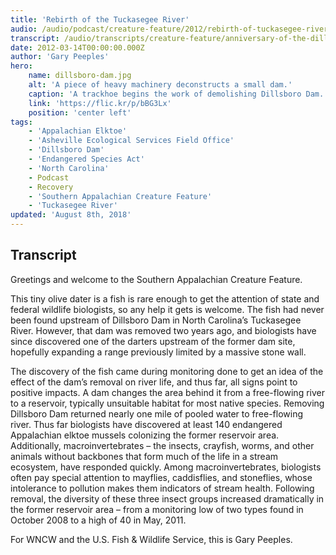 ```yaml
---
title: 'Rebirth of the Tuckasegee River'
audio: /audio/podcast/creature-feature/2012/rebirth-of-tuckasegee-river.mp3
transcript: /audio/transcripts/creature-feature/anniversary-of-the-dillsboro-dam-removal.pdf
date: 2012-03-14T00:00:00.000Z
author: 'Gary Peeples'
hero:
    name: dillsboro-dam.jpg
    alt: 'A piece of heavy machinery deconstructs a small dam.'
    caption: 'A trackhoe begins the work of demolishing Dillsboro Dam. Photo by Gary Peeples, USFWS.'
    link: 'https://flic.kr/p/bBG3Lx'
    position: 'center left'
tags:
    - 'Appalachian Elktoe'
    - 'Asheville Ecological Services Field Office'
    - 'Dillsboro Dam'
    - 'Endangered Species Act'
    - 'North Carolina'
    - Podcast
    - Recovery
    - 'Southern Appalachian Creature Feature'
    - 'Tuckasegee River'
updated: 'August 8th, 2018'
---
```


## Transcript

Greetings and welcome to the Southern Appalachian Creature Feature.

This tiny olive dater is a fish is rare enough to get the attention of state and federal wildlife biologists, so any help it gets is welcome. The fish had never been found upstream of Dillsboro Dam in North Carolina’s Tuckasegee River. However, that dam was removed two years ago, and biologists have since discovered one of the darters upstream of the former dam site, hopefully expanding a range previously limited by a massive stone wall.

The discovery of the fish came during monitoring done to get an idea of the effect  of the dam’s removal on river life, and thus far, all signs point to positive impacts. A dam changes the area behind it from a free-flowing river to a reservoir, typically unsuitable habitat for most native species. Removing Dillsboro Dam returned nearly one mile of pooled water to free-flowing river. Thus far biologists have discovered at least 140 endangered Appalachian elktoe mussels colonizing the former reservoir area. Additionally, macroinvertebrates – the insects, crayfish, worms, and other animals without backbones that form much of the life in a stream ecosystem, have responded quickly. Among macroinvertebrates, biologists often pay special attention to mayflies, caddisflies, and stoneflies, whose intolerance to pollution makes them indicators of stream health. Following removal, the diversity of these three insect groups increased dramatically in the former reservoir area – from a monitoring low of two types found in October 2008 to a high of 40 in May, 2011.

For WNCW and the U.S. Fish & Wildlife Service, this is Gary Peeples.